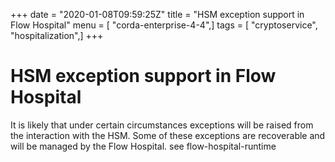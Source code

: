 +++
date = "2020-01-08T09:59:25Z"
title = "HSM exception support in Flow Hospital"
menu = [ "corda-enterprise-4-4",]
tags = [ "cryptoservice", "hospitalization",]
+++


# HSM exception support in Flow Hospital

It is likely that under certain circumstances exceptions will be raised from the interaction with the HSM.
            Some of these exceptions are recoverable and will be managed by the Flow Hospital.  see flow-hospital-runtime



